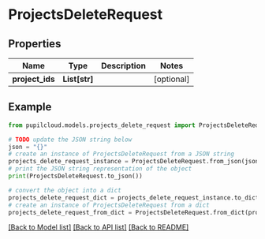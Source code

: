 # ProjectsDeleteRequest


## Properties

Name | Type | Description | Notes
------------ | ------------- | ------------- | -------------
**project_ids** | **List[str]** |  | [optional] 

## Example

```python
from pupilcloud.models.projects_delete_request import ProjectsDeleteRequest

# TODO update the JSON string below
json = "{}"
# create an instance of ProjectsDeleteRequest from a JSON string
projects_delete_request_instance = ProjectsDeleteRequest.from_json(json)
# print the JSON string representation of the object
print(ProjectsDeleteRequest.to_json())

# convert the object into a dict
projects_delete_request_dict = projects_delete_request_instance.to_dict()
# create an instance of ProjectsDeleteRequest from a dict
projects_delete_request_from_dict = ProjectsDeleteRequest.from_dict(projects_delete_request_dict)
```
[[Back to Model list]](../README.md#documentation-for-models) [[Back to API list]](../README.md#documentation-for-api-endpoints) [[Back to README]](../README.md)


